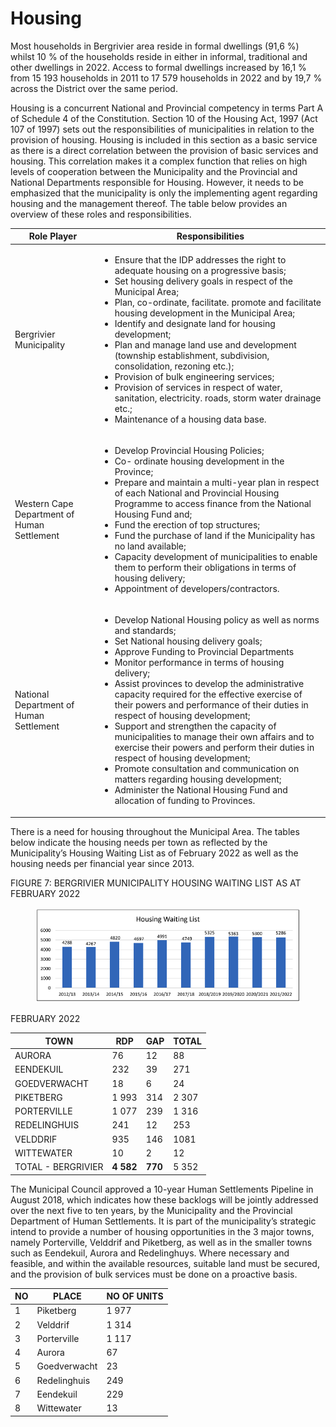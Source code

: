 # Housing

Most households in Bergrivier area reside in formal dwellings (91,6 %) whilst 10 % of the households reside in either in informal, traditional and other dwellings in 2022. Access to formal dwellings increased by 16,1 % from 15 193 households in 2011 to 17 579 households in 2022 and by 19,7 % across the District over the same period.

Housing is a concurrent National and Provincial competency in terms Part A of Schedule 4 of the Constitution. Section 10 of the Housing Act, 1997 (Act 107 of 1997) sets out the responsibilities of municipalities in relation to the provision of housing. Housing is included in this section as a basic service as there is a direct correlation between the provision of basic services and housing. This correlation makes it a complex function that relies on high levels of cooperation between the Municipality and the Provincial and National Departments responsible for Housing. However, it needs to be emphasized that the municipality is only the implementing agent regarding housing and the management thereof. The table below provides an overview of these roles and responsibilities.



<table data-card-size="large" data-view="cards"><thead><tr><th>Role Player</th><th>Responsibilities</th></tr></thead><tbody><tr><td>Bergrivier Municipality</td><td><ul><li>Ensure that the IDP addresses the right to adequate housing on a progressive basis;</li><li>Set housing delivery goals in respect of the Municipal Area;</li><li>Plan, co-ordinate, facilitate. promote and facilitate housing development in the Municipal Area;</li><li>Identify and designate land for housing development;</li><li>Plan and manage land use and development (township establishment, subdivision, consolidation, rezoning etc.);</li><li>Provision of bulk engineering services;</li><li>Provision of services in respect of water, sanitation, electricity. roads, storm water drainage etc.;</li><li>Maintenance of a housing data base.</li></ul></td></tr><tr><td>Western Cape Department of Human Settlement</td><td><ul><li>Develop Provincial Housing Policies;</li><li>Co- ordinate housing development in the Province;</li><li>Prepare and maintain a multi-year plan in respect of each National and Provincial Housing Programme to access finance from the National Housing Fund and;</li><li>Fund the erection of top structures;</li><li>Fund the purchase of land if the Municipality has no land available;</li><li>Capacity development of municipalities to enable them to perform their obligations in terms of housing delivery;</li><li>Appointment of developers/contractors.</li></ul></td></tr><tr><td>National Department of Human Settlement</td><td><ul><li>Develop National Housing policy as well as norms and standards;</li><li>Set National housing delivery goals;</li><li>Approve Funding to Provincial Departments</li><li>Monitor performance in terms of housing delivery;</li><li>Assist provinces to develop the administrative capacity required for the effective exercise of their powers and performance of their duties in respect of housing development;</li><li>Support and strengthen the capacity of municipalities to manage their own affairs and to exercise their powers and perform their duties in respect of housing development;</li><li>Promote consultation and communication on matters regarding housing development;</li><li>Administer the National Housing Fund and allocation of funding to Provinces.</li></ul></td></tr></tbody></table>



There is a need for housing throughout the Municipal Area. The tables below indicate the housing needs per town as reflected by the Municipality’s Housing Waiting List as of February 2022 as well as the housing needs per financial year since 2013.

&#x20;    FIGURE 7: BERGRIVIER MUNICIPALITY HOUSING WAITING LIST AS AT FEBRUARY 2022

<figure><img src="../.gitbook/assets/Screen Shot 2023-04-24 at 8.10.35 PM.png" alt=""><figcaption></figcaption></figure>

FEBRUARY 2022

| TOWN               | RDP       | GAP     | TOTAL |
| ------------------ | --------- | ------- | ----- |
| AURORA             | 76        | 12      | 88    |
| EENDEKUIL          | 232       | 39      | 271   |
| GOEDVERWACHT       | 18        | 6       | 24    |
| PIKETBERG          | 1 993     | 314     | 2 307 |
| PORTERVILLE        | 1 077     | 239     | 1 316 |
| REDELINGHUIS       | 241       | 12      | 253   |
| VELDDRIF           | 935       | 146     | 1081  |
| WITTEWATER         | 10        | 2       | 12    |
| TOTAL - BERGRIVIER | **4 582** | **770** | 5 352 |

The Municipal Council approved a 10-year Human Settlements Pipeline in August 2018, which indicates how these backlogs will be jointly addressed over the next five to ten years, by the Municipality and the Provincial Department of Human Settlements. It is part of the municipality’s strategic intend to provide a number of housing opportunities in the 3 major towns, namely Porterville, Velddrif and Piketberg, as well as in the smaller towns such as Eendekuil, Aurora and Redelinghuys. Where necessary and feasible, and within the available resources, suitable land must be secured, and the provision of bulk services must be done on a proactive basis.



| NO | PLACE        | NO OF UNITS |
| -- | ------------ | ----------- |
| 1  | Piketberg    | 1 977       |
| 2  | Velddrif     | 1 314       |
| 3  | Porterville  | 1 117       |
| 4  | Aurora       | 67          |
| 5  | Goedverwacht | 23          |
| 6  | Redelinghuis | 249         |
| 7  | Eendekuil    | 229         |
| 8  | Wittewater   | 13          |
